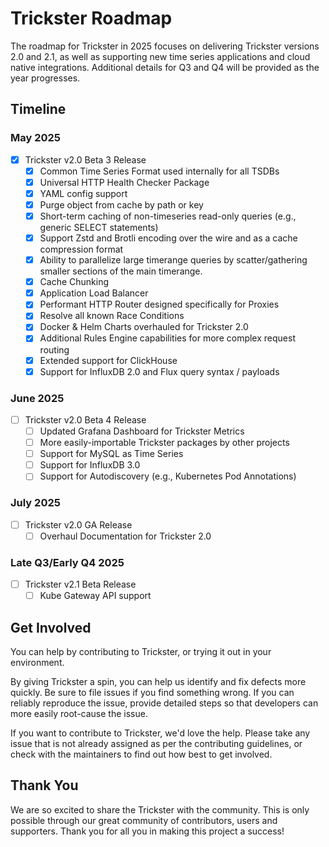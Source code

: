 # Trickster Roadmap

The roadmap for Trickster in 2025 focuses on delivering Trickster versions 2.0 and 2.1, as well as supporting new time series applications and cloud native integrations. Additional details for Q3 and Q4 will be provided as the year progresses.

## Timeline

### May 2025

- [x] Trickster v2.0 Beta 3 Release
  - [x] Common Time Series Format used internally for all TSDBs
  - [x] Universal HTTP Health Checker Package
  - [x] YAML config support
  - [x] Purge object from cache by path or key
  - [x] Short-term caching of non-timeseries read-only queries (e.g., generic SELECT statements)
  - [x] Support Zstd and Brotli encoding over the wire and as a cache compression format
  - [x] Ability to parallelize large timerange queries by scatter/gathering smaller sections of the main timerange.
  - [x] Cache Chunking
  - [x] Application Load Balancer
  - [x] Performant HTTP Router designed specifically for Proxies
  - [x] Resolve all known Race Conditions
  - [X] Docker & Helm Charts overhauled for Trickster 2.0
  - [X] Additional Rules Engine capabilities for more complex request routing
  - [x] Extended support for ClickHouse
  - [x] Support for InfluxDB 2.0 and Flux query syntax / payloads

### June 2025

- [ ] Trickster v2.0 Beta 4 Release
  - [ ] Updated Grafana Dashboard for Trickster Metrics
  - [ ] More easily-importable Trickster packages by other projects
  - [ ] Support for MySQL as Time Series
  - [ ] Support for InfluxDB 3.0
  - [ ] Support for Autodiscovery (e.g., Kubernetes Pod Annotations)

### July 2025

- [ ] Trickster v2.0 GA Release
  - [ ] Overhaul Documentation for Trickster 2.0

### Late Q3/Early Q4 2025

- [ ] Trickster v2.1 Beta Release
  - [ ] Kube Gateway API support

## Get Involved

You can help by contributing to Trickster, or trying it out in your environment.

By giving Trickster a spin, you can help us identify and fix defects more quickly. Be sure to file issues if you find something wrong. If you can reliably reproduce the issue, provide detailed steps so that developers can more easily root-cause the issue.

If you want to contribute to Trickster, we'd love the help. Please take any issue that is not already assigned as per the contributing guidelines, or check with the maintainers to find out how best to get involved.

## Thank You

We are so excited to share the Trickster with the community. This is only possible through our great community of contributors, users and supporters. Thank you for all you in making this project a success!
